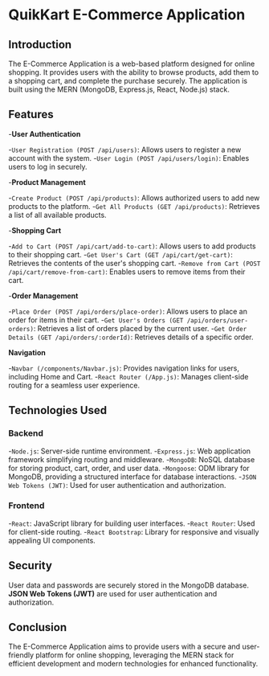 # QuikKart E-Commerce Application

## Introduction

The E-Commerce Application is a web-based platform designed for online shopping. It provides users with the ability to browse products, add them to a shopping cart, and complete the purchase securely. The application is built using the MERN (MongoDB, Express.js, React, Node.js) stack.

## Features

-**User Authentication**

-`User Registration (POST /api/users)`: Allows users to register a new account with the system. -`User Login (POST /api/users/login)`: Enables users to log in securely.

-**Product Management**

-`Create Product (POST /api/products)`: Allows authorized users to add new products to the platform. -`Get All Products (GET /api/products)`: Retrieves a list of all available products.

-**Shopping Cart**

-`Add to Cart (POST /api/cart/add-to-cart)`: Allows users to add products to their shopping cart. 
-`Get User's Cart (GET /api/cart/get-cart)`: Retrieves the contents of the user's shopping cart. 
-`Remove from Cart (POST /api/cart/remove-from-cart)`: Enables users to remove items from their cart.

-**Order Management**

-`Place Order (POST /api/orders/place-order)`: Allows users to place an order for items in their cart. 
-`Get User's Orders (GET /api/orders/user-orders)`: Retrieves a list of orders placed by the current user. 
-`Get Order Details (GET /api/orders/:orderId)`: Retrieves details of a specific order.

**Navigation**

-`Navbar (/components/Navbar.js)`: Provides navigation links for users, including Home and Cart. 
-`React Router (/App.js)`: Manages client-side routing for a seamless user experience.

## Technologies Used

### Backend

-`Node.js`: Server-side runtime environment. 
-`Express.js`: Web application framework simplifying routing and middleware. 
-`MongoDB`: NoSQL database for storing product, cart, order, and user data. 
-`Mongoose`: ODM library for MongoDB, providing a structured interface for database interactions. 
-`JSON Web Tokens (JWT)`: Used for user authentication and authorization.

### Frontend

-`React`: JavaScript library for building user interfaces. 
-`React Router`: Used for client-side routing. 
-`React Bootstrap`: Library for responsive and visually appealing UI components.

## Security

User data and passwords are securely stored in the MongoDB database.
**JSON Web Tokens (JWT)** are used for user authentication and authorization.

## Conclusion

The E-Commerce Application aims to provide users with a secure and user-friendly platform for online shopping, leveraging the MERN stack for efficient development and modern technologies for enhanced functionality.
